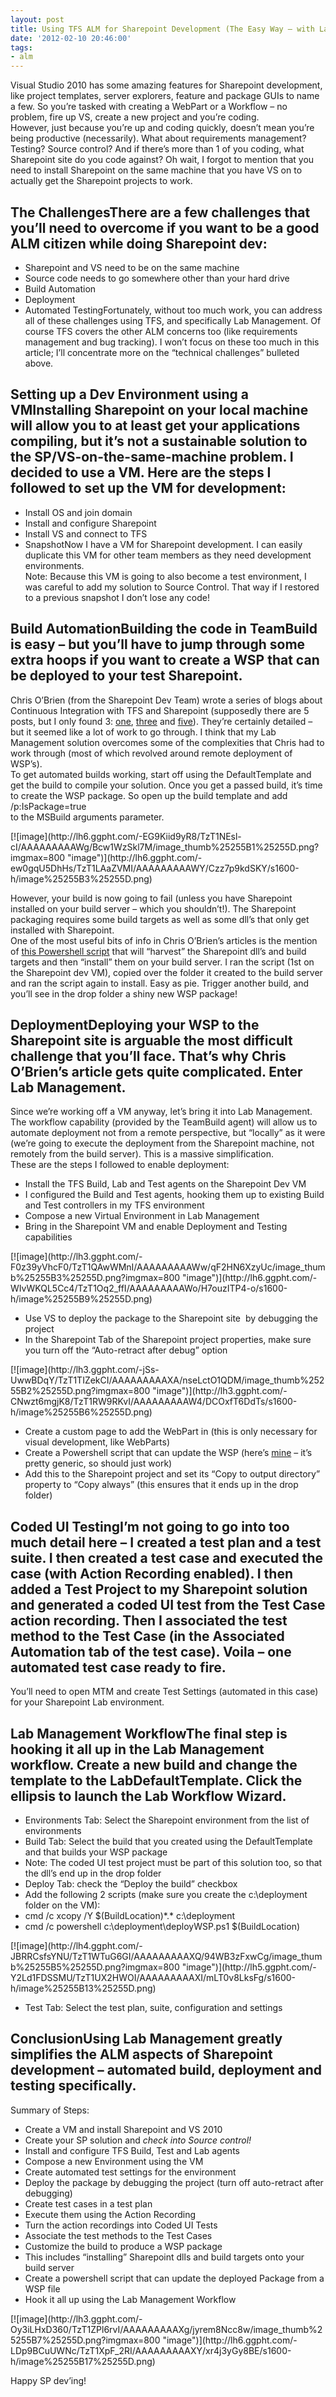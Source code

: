 ```yaml
---
layout: post
title: Using TFS ALM for Sharepoint Development (The Easy Way – with Lab Management)
date: '2012-02-10 20:46:00'
tags:
- alm
---
```


Visual Studio 2010 has some amazing features for Sharepoint development, like project templates, server explorers, feature and package GUIs to name a few. So you’re tasked with creating a WebPart or a Workflow – no problem, fire up VS, create a new project and you’re coding.  
However, just because you’re up and coding quickly, doesn’t mean you’re being productive (necessarily). What about requirements management? Testing? Source control? And if there’s more than 1 of you coding, what Sharepoint site do you code against? Oh wait, I forgot to mention that you need to install Sharepoint on the same machine that you have VS on to actually get the Sharepoint projects to work.

## The ChallengesThere are a few challenges that you’ll need to overcome if you want to be a good ALM citizen while doing Sharepoint dev:  

- Sharepoint and VS need to be on the same machine
- Source code needs to go somewhere other than your hard drive
- Build Automation
- Deployment
- Automated TestingFortunately, without too much work, you can address all of these challenges using TFS, and specifically Lab Management. Of course TFS covers the other ALM concerns too (like requirements management and bug tracking). I won’t focus on these too much in this article; I’ll concentrate more on the “technical challenges” bulleted above.  

## Setting up a Dev Environment using a VMInstalling Sharepoint on your local machine will allow you to at least get your applications compiling, but it’s not a sustainable solution to the SP/VS-on-the-same-machine problem. I decided to use a VM. Here are the steps I followed to set up the VM for development:  

- Install OS and join domain
- Install and configure Sharepoint
- Install VS and connect to TFS
- SnapshotNow I have a VM for Sharepoint development. I can easily duplicate this VM for other team members as they need development environments.  
Note: Because this VM is going to also become a test environment, I was careful to add my solution to Source Control. That way if I restored to a previous snapshot I don’t lose any code!  

## Build AutomationBuilding the code in TeamBuild is easy – but you’ll have to jump through some extra hoops if you want to create a WSP that can be deployed to your test Sharepoint.  
Chris O’Brien (from the Sharepoint Dev Team) wrote a series of blogs about Continuous Integration with TFS and Sharepoint (supposedly there are 5 posts, but I only found 3: [one](http://blogs.msdn.com/b/sharepointdev/archive/2011/08/25/creating-your-first-tfs-build-process-for-sharepoint-projects.aspx), [three](http://blogs.msdn.com/b/sharepointdev/archive/2011/09/22/configuring-versioning-of-assemblies-in-sharepoint-automated-build.aspx) and [five](http://blogs.msdn.com/b/sharepointdev/archive/2011/11/17/deploying-wsps-as-part-of-an-automated-build.aspx)). They’re certainly detailed – but it seemed like a lot of work to go through. I think that my Lab Management solution overcomes some of the complexities that Chris had to work through (most of which revolved around remote deployment of WSP’s).  
To get automated builds working, start off using the DefaultTemplate and get the build to compile your solution. Once you get a passed build, it’s time to create the WSP package. So open up the build template and add  
/p:IsPackage=true  
to the MSBuild arguments parameter.  

<!--kg-card-begin: html-->[![image](http://lh6.ggpht.com/-EG9Kiid9yR8/TzT1NEsl-cI/AAAAAAAAAWg/Bcw1WzSkl7M/image_thumb%25255B1%25255D.png?imgmax=800 "image")](http://lh6.ggpht.com/-ew0gqU5DhHs/TzT1LAaZVMI/AAAAAAAAAWY/Czz7p9kdSKY/s1600-h/image%25255B3%25255D.png)<!--kg-card-end: html-->

However, your build is now going to fail (unless you have Sharepoint installed on your build server – which you shouldn’t!). The Sharepoint packaging requires some build targets as well as some dll’s that only get installed with Sharepoint.  
One of the most useful bits of info in Chris O’Brien’s articles is the mention of [this Powershell script](http://archive.msdn.microsoft.com/SPPwrShllTeamBuild) that will “harvest” the Sharepoint dll’s and build targets and then “install” them on your build server. I ran the script (1st on the Sharepoint dev VM), copied over the folder it created to the build server and ran the script again to install. Easy as pie. Trigger another build, and you’ll see in the drop folder a shiny new WSP package!

## DeploymentDeploying your WSP to the Sharepoint site is arguable the most difficult challenge that you’ll face. That’s why Chris O’Brien’s article gets quite complicated. Enter Lab Management.  
Since we’re working off a VM anyway, let’s bring it into Lab Management. The workflow capability (provided by the TeamBuild agent) will allow us to automate deployment not from a remote perspective, but “locally” as it were (we’re going to execute the deployment from the Sharepoint machine, not remotely from the build server). This is a massive simplification.  
These are the steps I followed to enable deployment:  

- Install the TFS Build, Lab and Test agents on the Sharepoint Dev VM
- I configured the Build and Test agents, hooking them up to existing Build and Test controllers in my TFS environment
- Compose a new Virtual Environment in Lab Management
- Bring in the Sharepoint VM and enable Deployment and Testing capabilities
<!--kg-card-begin: html-->[![image](http://lh3.ggpht.com/-F0z39yVhcF0/TzT1QAwWMnI/AAAAAAAAAWw/qF2HN6XzyUc/image_thumb%25255B3%25255D.png?imgmax=800 "image")](http://lh6.ggpht.com/-WIvWKQL5Cc4/TzT1Oq2_ffI/AAAAAAAAAWo/H7ouzITP4-o/s1600-h/image%25255B9%25255D.png)<!--kg-card-end: html-->

- Use VS to deploy the package to the Sharepoint site &nbsp;by debugging the project
- In the Sharepoint Tab of the Sharepoint project properties, make sure you turn off the “Auto-retract after debug” option
<!--kg-card-begin: html-->[![image](http://lh3.ggpht.com/-jSs-UwwBDqY/TzT1TIZekCI/AAAAAAAAAXA/nseLctO1QDM/image_thumb%25255B2%25255D.png?imgmax=800 "image")](http://lh3.ggpht.com/-CNwzt6mgjK8/TzT1RW9RKvI/AAAAAAAAAW4/DCOxfT6DdTs/s1600-h/image%25255B6%25255D.png)<!--kg-card-end: html-->

- Create a custom page to add the WebPart in (this is only necessary for visual development, like WebParts)
- Create a Powershell script that can update the WSP (here’s [mine](https://skydrive.live.com/?cid=64A24E0938D6D062&id=64A24E0938D6D062%21312) – it’s pretty generic, so should just work)
- Add this to the Sharepoint project and set its “Copy to output directory” property to “Copy always” (this ensures that it ends up in the drop folder)

## Coded UI TestingI’m not going to go into too much detail here – I created a test plan and a test suite. I then created a test case and executed the case (with Action Recording enabled). I then added a Test Project to my Sharepoint solution and generated a coded UI test from the Test Case action recording. Then I associated the test method to the Test Case (in the Associated Automation tab of the test case). Voila – one automated test case ready to fire.  
You’ll need to open MTM and create Test Settings (automated in this case) for your Sharepoint Lab environment.  

## Lab Management WorkflowThe final step is hooking it all up in the Lab Management workflow. Create a new build and change the template to the LabDefaultTemplate. Click the ellipsis to launch the Lab Workflow Wizard.  

- Environments Tab: Select the Sharepoint environment from the list of environments
- Build Tab: Select the build that you created using the DefaultTemplate and that builds your WSP package
- Note: The coded UI test project must be part of this solution too, so that the dll’s end up in the drop folder
- Deploy Tab: check the “Deploy the build” checkbox
- Add the following 2 scripts (make sure you create the c:\deployment folder on the VM):
- cmd /c xcopy /Y $(BuildLocation)\*.\* c:\deployment
- cmd /c powershell c:\deployment\deployWSP.ps1 $(BuildLocation)
<!--kg-card-begin: html-->[![image](http://lh4.ggpht.com/-JBRRCsfsYNU/TzT1WTuG6GI/AAAAAAAAAXQ/94WB3zFxwCg/image_thumb%25255B5%25255D.png?imgmax=800 "image")](http://lh5.ggpht.com/-Y2Ld1FDSSMU/TzT1UX2HWOI/AAAAAAAAAXI/mLT0v8LksFg/s1600-h/image%25255B13%25255D.png)<!--kg-card-end: html-->

- Test Tab: Select the test plan, suite, configuration and settings

## ConclusionUsing Lab Management greatly simplifies the ALM aspects of Sharepoint development – automated build, deployment and testing specifically.  
Summary of Steps:  

- Create a VM and install Sharepoint and VS 2010
- Create your SP solution and _check into Source control!_
- Install and configure TFS Build, Test and Lab agents
- Compose a new Environment using the VM
- Create automated test settings for the environment
- Deploy the package by debugging the project (turn off auto-retract after debugging)
- Create test cases in a test plan
- Execute them using the Action Recording
- Turn the action recordings into Coded UI Tests
- Associate the test methods to the Test Cases
- Customize the build to produce a WSP package
- This includes “installing” Sharepoint dlls and build targets onto your build server
- Create a powershell script that can update the deployed Package from a WSP file
- Hook it all up using the Lab Management Workflow
<!--kg-card-begin: html-->[![image](http://lh3.ggpht.com/-Oy3iLHxD360/TzT1ZPl6rvI/AAAAAAAAAXg/jyrem8Ncc8w/image_thumb%25255B7%25255D.png?imgmax=800 "image")](http://lh6.ggpht.com/-LDp9BCuUWNc/TzT1XpF_2RI/AAAAAAAAAXY/xr4j3yGy8BE/s1600-h/image%25255B17%25255D.png)<!--kg-card-end: html-->

Happy SP dev’ing!

